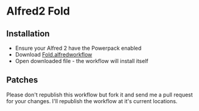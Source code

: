 # Alfred2 Fold

## Installation

* Ensure your Alfred 2 have the Powerpack enabled
* Download [Fold.alfredworkflow](https://github.com/Luzifer/alfred-fold/blob/master/Fold.alfredworkflow?raw=true)
* Open downloaded file - the workflow will install itself

## Patches

Please don't republish this workflow but fork it and send me a pull request for your changes. I'll republish the workflow at it's current locations.
